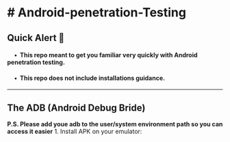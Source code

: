 <h1># Android-penetration-Testing</h1>
<h2>Quick Alert 🚨</h2>
<h4>&nbsp;&nbsp;&nbsp;&nbsp&nbsp;•&nbsp;&nbsp;This repo meant to get you familiar very quickly with Android penetration testing.</h4>
<h4>&nbsp;&nbsp;&nbsp;&nbsp&nbsp;•&nbsp;&nbsp;This repo does not include installations guidance.</h4>
<hr>
<h2>The ADB (Android Debug Bride)</h2>
<b>P.S. Please add youe adb to the user/system environment path so you can access it easier</b>
1. Install APK on your emulator:

